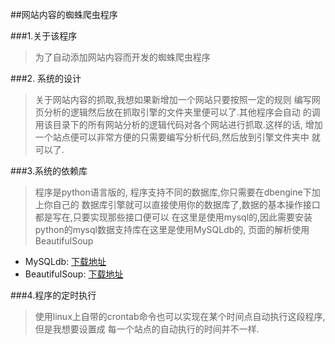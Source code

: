 ##网站内容的蜘蛛爬虫程序

###1.关于该程序

>为了自动添加网站内容而开发的蜘蛛爬虫程序

###2. 系统的设计

>关于网站内容的抓取,我想如果新增加一个网站只要按照一定的规则
编写网页分析的逻辑然后放在抓取引擎的文件夹里便可以了.其他程序会自动
的调用该目录下的所有网站分析的逻辑代码对各个网站进行抓取.这样的话,
增加一个站点便可以非常方便的只需要编写分析代码,然后放到引擎文件夹中
就可以了.

###3.系统的依赖库
>程序是python语言版的, 程序支持不同的数据库,你只需要在dbengine下加上你自己的
数据库引擎就可以直接使用你的数据库了,数据的基本操作接口都是写在,只要实现那些接口便可以
在这里是使用mysql的,因此需要安装python的mysql数据支持库在这里是使用MySQLdb的,
页面的解析使用BeautifulSoup

- MySQLdb: [下载地址](http://sourceforge.net/projects/mysql-python/)
- BeautifulSoup: [下载地址](http://www.crummy.com/software/BeautifulSoup/#Download)

###4.程序的定时执行
>使用linux上自带的crontab命令也可以实现在某个时间点自动执行这段程序,但是我想要设置成
每一个站点的自动执行的时间并不一样.